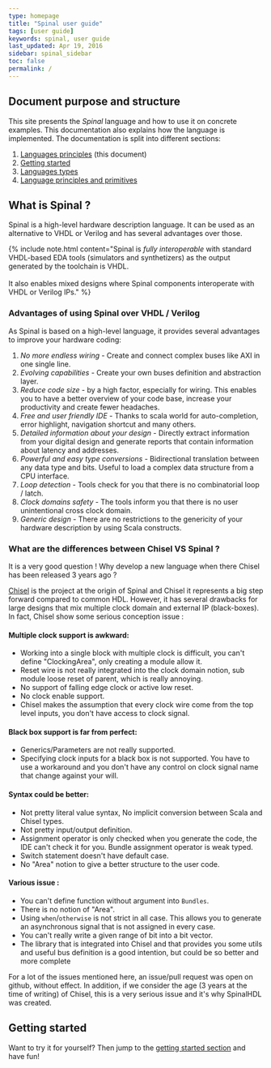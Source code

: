 ```yaml
---
type: homepage
title: "Spinal user guide"
tags: [user guide]
keywords: spinal, user guide
last_updated: Apr 19, 2016 
sidebar: spinal_sidebar
toc: false
permalink: /
---
```


## Document purpose and structure
This site presents the *Spinal* language and how to use it on concrete examples. This documentation also explains how the language is implemented. The documentation is split into different sections:

1. [Languages principles](userGuide.md) (this document)
1. [Getting started](/spinal_getting_started)
1. [Languages types](/spinal_types)
1. [Language principles and primitives](/spinal_components)

## What is Spinal ?
Spinal is a high-level hardware description language. It can be used as an alternative to VHDL or Verilog and has several advantages over those. 

{% include note.html content="Spinal is *fully interoperable* with standard VHDL-based EDA tools (simulators and synthetizers) as the output generated by the toolchain is VHDL. <br/><br/>It also enables mixed designs where Spinal components interoperate with VHDL or Verilog IPs." %}

### Advantages of using Spinal over VHDL / Verilog
As Spinal is based on a high-level language, it provides several advantages to improve your hardware coding:

1. *No more endless wiring* - Create and connect complex buses like AXI in one single line.
1. *Evolving capabilities* - Create your own buses definition and abstraction layer.
1. *Reduce code size* - by a high factor, especially for wiring. This enables you to have a better overview of your code base, increase your productivity and create fewer headaches.
1. *Free and user friendly IDE* - Thanks to scala world for auto-completion, error highlight, navigation shortcut and many others.
1. *Detailed information about your design* - Directly extract information from your digital design and generate reports that contain information about latency and addresses.
1. *Powerful and easy type conversions* - Bidirectional translation between any data type and bits. Useful to load a complex data structure from a CPU interface.
1. *Loop detection* - Tools check for you that there is no combinatorial loop / latch.
1. *Clock domains safety* - The tools inform you that there is no user unintentional cross clock domain.
1. *Generic design* - There are no restrictions to the genericity of your hardware description by using Scala constructs.

### What are the differences between Chisel VS Spinal ?
It is a very good question ! Why develop a new language when there Chisel has been released 3 years ago ?

[Chisel](https://chisel.eecs.berkeley.edu/) is the project at the origin of Spinal and Chisel it represents a big step forward compared to common HDL. However, it has several drawbacks for large designs that mix multiple clock domain and external IP (black-boxes). In fact, Chisel show some serious conception issue : 

#### Multiple clock support is awkward:
- Working into a single block with multiple clock is difficult, you can't define "ClockingArea", only creating a module allow it.
- Reset wire is not really integrated into the clock domain notion, sub module loose reset of parent, which is really annoying.
- No support of falling edge clock or active low reset.
- No clock enable support.
- Chisel makes the assumption that every clock wire come from the top level inputs, you don't have access to clock signal.

#### Black box support is far from perfect:
- Generics/Parameters are not really supported.
- Specifying clock inputs for a black box is not supported. You have to use a workaround and you don't have any control on clock signal name that change against your will.

#### Syntax could be better:
- Not pretty literal value syntax, No implicit conversion between Scala and Chisel types.
- Not pretty input/output definition.
- Assignment operator is only checked when you generate the code, the IDE can't check it for you. Bundle assignment operator is weak typed.
- Switch statement doesn't have default case.
- No "Area" notion to give a better structure to the user code.

#### Various issue :
- You can't define function without argument into `Bundles`.
- There is no notion of "Area".
- Using `when`/`otherwise` is not strict in all case. This allows you to generate an asynchronous signal that is not assigned in every case.
- You can't really write a given range of bit into a bit vector.
- The library that is integrated into Chisel and that provides you some utils and useful bus definition is a good intention, but could be so better and more complete

For a lot of the issues mentioned here, an issue/pull request was open on github, without effect. In addition, if we consider the age (3 years at the time of writing) of Chisel, this is a very serious issue and it's why SpinalHDL was created.

## Getting started 
Want to try it for yourself? Then jump to the [getting started section](getting_started.md) and have fun!
